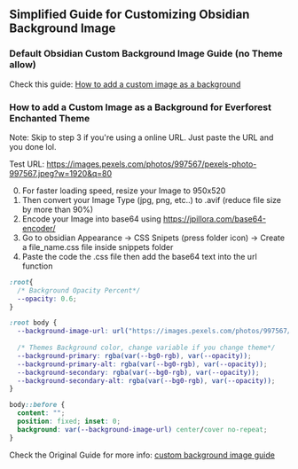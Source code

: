 ## Simplified Guide for Customizing Obsidian Background Image 

### Default Obsidian Custom Background Image Guide (no Theme allow)
Check this guide: [How to add a custom image as a background](https://forum.obsidian.md/t/how-to-add-a-custom-image-as-a-background/53416)


### How to add a Custom Image as a Background for Everforest Enchanted Theme 
Note: Skip to step 3 if you're using a online URL. Just paste the URL and you done lol.  

Test URL: https://images.pexels.com/photos/997567/pexels-photo-997567.jpeg?w=1920&q=80


0) For faster loading speed, resize your Image to 950x520
1) Then convert your Image Type (jpg, png, etc..) to .avif (reduce file size by more than 90%)
2) Encode your Image into base64 using https://jpillora.com/base64-encoder/
3) Go to obsidian Appearance -> CSS Snipets (press folder icon) -> Create a file_name.css file inside snippets folder  
4) Paste the code the .css file then add the base64 text into the url function 
```css
:root{
  /* Background Opacity Percent*/
  --opacity: 0.6; 
}

:root body {
  --background-image-url: url("https://images.pexels.com/photos/997567/pexels-photo-997567.jpeg?w=1920&q=80");
  
  /* Themes Background color, change variable if you change theme*/
  --background-primary: rgba(var(--bg0-rgb), var(--opacity));
  --background-primary-alt: rgba(var(--bg0-rgb), var(--opacity));
  --background-secondary: rgba(var(--bg0-rgb), var(--opacity));
  --background-secondary-alt: rgba(var(--bg0-rgb), var(--opacity));
}

body::before {
  content: "";
  position: fixed; inset: 0;
  background: var(--background-image-url) center/cover no-repeat;
}
```

Check the Original Guide for more info: [custom background image guide](https://github.com/FireIsGood/obsidian-everforest-enchanted/blob/main/custom_background_image.md)
